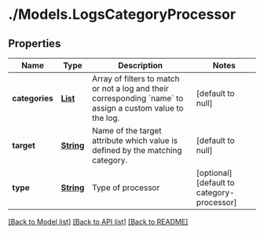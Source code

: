 # ./Models.LogsCategoryProcessor
## Properties

Name | Type | Description | Notes
------------ | ------------- | ------------- | -------------
**categories** | [**List**][1] | Array of filters to match or not a log and their corresponding &#x60;name&#x60; to assign a custom value to the log. | [default to null]
**target** | [**String**][2] | Name of the target attribute which value is defined by the matching category. | [default to null]
**type** | [**String**][2] | Type of processor | [optional] [default to category-processor]

[[Back to Model list]][3] [[Back to API list]][4] [[Back to README]][5]

[1]: LogsCategoryProcessor_categories.md
[2]: string.md
[3]: ../README.md#documentation-for-models
[4]: ../README.md#documentation-for-api-endpoints
[5]: ../README.md
